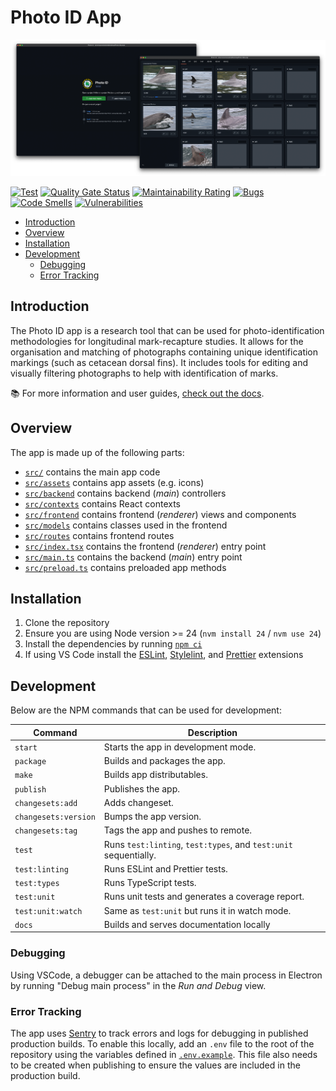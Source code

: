 # Photo ID App

![Screenshots of the Photo ID app.](./docs/assets/images/banner.png)

[![Test](https://github.com/CRRU-UK/photo-id-app/actions/workflows/main.yaml/badge.svg?branch=main)](https://github.com/CRRU-UK/photo-id-app/actions/workflows/main.yaml)
[![Quality Gate Status](https://sonarcloud.io/api/project_badges/measure?project=CRRU-UK_photo-id-app&metric=alert_status)](https://sonarcloud.io/summary/new_code?id=CRRU-UK_photo-id-app)
[![Maintainability Rating](https://sonarcloud.io/api/project_badges/measure?project=CRRU-UK_photo-id-app&metric=sqale_rating)](https://sonarcloud.io/summary/new_code?id=CRRU-UK_photo-id-app)
[![Bugs](https://sonarcloud.io/api/project_badges/measure?project=CRRU-UK_photo-id-app&metric=bugs)](https://sonarcloud.io/summary/new_code?id=CRRU-UK_photo-id-app)
[![Code Smells](https://sonarcloud.io/api/project_badges/measure?project=CRRU-UK_photo-id-app&metric=code_smells)](https://sonarcloud.io/summary/new_code?id=CRRU-UK_photo-id-app)
[![Vulnerabilities](https://sonarcloud.io/api/project_badges/measure?project=CRRU-UK_photo-id-app&metric=vulnerabilities)](https://sonarcloud.io/summary/new_code?id=CRRU-UK_photo-id-app)

- [Introduction](#introduction)
- [Overview](#overview)
- [Installation](#installation)
- [Development](#development)
  - [Debugging](#debugging)
  - [Error Tracking](#error-tracking)

## Introduction

The Photo ID app is a research tool that can be used for photo-identification methodologies for longitudinal mark-recapture studies. It allows for the organisation and matching of photographs containing unique identification markings (such as cetacean dorsal fins). It includes tools for editing and visually filtering photographs to help with identification of marks.

📚 For more information and user guides, [check out the docs](https://photoidapp.crru.org.uk).

## Overview

The app is made up of the following parts:

- [`src/`](src/) contains the main app code
- [`src/assets`](src/assets) contains app assets (e.g. icons)
- [`src/backend`](src/backend) contains backend (_main_) controllers
- [`src/contexts`](src/contexts) contains React contexts
- [`src/frontend`](src/frontend) contains frontend (_renderer_) views and components
- [`src/models`](src/models) contains classes used in the frontend
- [`src/routes`](src/routes) contains frontend routes
- [`src/index.tsx`](src/index.tsx) contains the frontend (_renderer_) entry point
- [`src/main.ts`](src/main.ts) contains the backend (_main_) entry point
- [`src/preload.ts`](src/preload.ts) contains preloaded app methods

## Installation

1. Clone the repository
2. Ensure you are using Node version >= 24 (`nvm install 24` / `nvm use 24`)
3. Install the dependencies by running [`npm ci`](https://docs.npmjs.com/cli/ci.html)
4. If using VS Code install the [ESLint](https://marketplace.visualstudio.com/items?itemName=dbaeumer.vscode-eslint), [Stylelint](https://marketplace.visualstudio.com/items?itemName=stylelint.vscode-stylelint), and [Prettier](https://marketplace.visualstudio.com/items?itemName=esbenp.prettier-vscode) extensions

## Development

Below are the NPM commands that can be used for development:

| Command              | Description                                                      |
| -------------------- | ---------------------------------------------------------------- |
| `start`              | Starts the app in development mode.                              |
| `package`            | Builds and packages the app.                                     |
| `make`               | Builds app distributables.                                       |
| `publish`            | Publishes the app.                                               |
| `changesets:add`     | Adds changeset.                                                  |
| `changesets:version` | Bumps the app version.                                           |
| `changesets:tag`     | Tags the app and pushes to remote.                               |
| `test`               | Runs `test:linting`, `test:types`, and `test:unit` sequentially. |
| `test:linting`       | Runs ESLint and Prettier tests.                                  |
| `test:types`         | Runs TypeScript tests.                                           |
| `test:unit`          | Runs unit tests and generates a coverage report.                 |
| `test:unit:watch`    | Same as `test:unit` but runs it in watch mode.                   |
| `docs`               | Builds and serves documentation locally                          |

### Debugging

Using VSCode, a debugger can be attached to the main process in Electron by running "Debug main process" in the _Run and Debug_ view.

### Error Tracking

The app uses [Sentry](https://sentry.io) to track errors and logs for debugging in published production builds. To enable this locally, add an `.env` file to the root of the repository using the variables defined in [`.env.example`](.env.example). This file also needs to be created when publishing to ensure the values are included in the production build.
